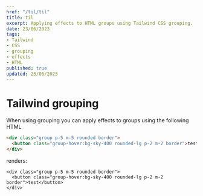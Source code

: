 ```yaml
---
href: "/til/til"
title: til
excerpt: Applying effects to HTML groups using Tailwind CSS grouping.
date: 23/06/2023
tags:
- Tailwind
- CSS
- grouping
- effects
- HTML
published: true
updated: 23/06/2023
---
```


# Tailwind grouping

When using grouping you can apply effects to groups
using the following HTML

```html
<div class="group p-5 m-5 rounded border">
  <button class="group-hover:bg-sky-400 rounded-lg p-2 m-2 border">test</button>
</div>
```

renders: 

```rawhtml
<div class="group p-5 m-5 rounded border">
  <button class="group-hover:bg-sky-400 rounded-lg p-2 m-2 border">test</button>
</div>
```
